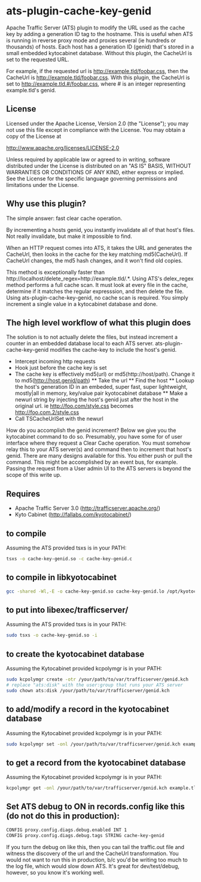 ats-plugin-cache-key-genid
==========================

Apache Traffic Server (ATS) plugin to modify the URL used as the cache key by adding a generation ID tag to the hostname.
This is useful when ATS is running in reverse proxy mode and proxies several (ie hundreds or thousands) of hosts.
Each host has a generation ID (genid) that's stored in a small embedded kytocabinet database.
Without this plugin, the CacheUrl is set to the requested URL.  

For example, if the requested url is  http://example.tld/foobar.css, then the CacheUrl is http://example.tld/foobar.css.
With this plugin, the CacheUrl is set to http://example.tld.#/foobar.css, where # is an integer representing example.tld's genid.

## License

Licensed under the Apache License, Version 2.0 (the "License");
you may not use this file except in compliance with the License.
You may obtain a copy of the License at

http://www.apache.org/licenses/LICENSE-2.0

Unless required by applicable law or agreed to in writing, software
distributed under the License is distributed on an "AS IS" BASIS,
WITHOUT WARRANTIES OR CONDITIONS OF ANY KIND, either express or implied.
See the License for the specific language governing permissions and
limitations under the License.


## Why use this plugin?

The simple answer:  fast clear cache operation.  

By incrementing a hosts genid, you instantly invalidate all of that host's files.  Not really invalidate, but make it impossible to find.

When an HTTP request comes into ATS, it takes the URL and generates the CacheUrl, then looks in the cache for the key matching md5(CacheUrl).
If CacheUrl changes, the md5 hash changes, and it won't find old copies.

This method is exceptionally faster than http://localhost/delete_regex=http://example\.tld/.*.  Using ATS's delex_regex method performs a full cache scan. 
It must look at every file in the cache, determine if it matches the regular expresssion, and then delete the file.  Using ats-plugin-cache-key-genid, no cache
scan is required.  You simply increment a single value in a kytocabinet database and done.

## The high level workflow of what this plugin does

The solution is to not actually delete the files, but instead increment a counter in an embedded database local to each ATS server. 
ats-plugin-cache-key-genid modifies the cache-key to include the host's genid.

* Intercept incoming http requests
* Hook just before the cache key is set
* The cache key is effectively md5(url) or md5(http://host/path). Change it to md5(http://host.genid/path)
** Take the url
** Find the host
** Lookup the host's generation ID in an embeded, super fast, super lightweight, mostly|all in memory, key/value pair kyotocabinet database
** Make a newurl string by injecting the host's genid just after the host in the original url. ie http://foo.com/style.css becomes http://foo.com.2/style.css
* Call TSCacheUrlSet with the newurl

How do you accomplish the genid increment?  Below we give you the kytocabinet command to do so.  Presumably, you have some for of user interface where they request 
a Clear Cache operation.  You must somehow relay this to your ATS server(s) and command then to increment that host's genid.  There are many designs available for this.
You either push or pull the command.  This might be accomplished by an event bus, for example.  Passing the request from a User admin UI to the ATS servers is beyond 
the scope of this write up.

## Requires

* Apache Traffic Server 3.0 (http://trafficserver.apache.org/)
* Kyto Cabinet (http://fallabs.com/kyotocabinet/)

## to compile
Assuming the ATS provided tsxs is in your PATH:
```bash
tsxs -o cache-key-genid.so -c cache-key-genid.c
```

## to compile in libkyotocabinet
```bash
gcc -shared -Wl,-E -o cache-key-genid.so cache-key-genid.lo /opt/kyotocabinet/lib/libkyotocabinet.a
```

## to put into libexec/trafficserver/
Assuming the ATS provided tsxs is in your PATH:
```bash
sudo tsxs -o cache-key-genid.so -i
```

## to create the kyotocabinet database
Assuming the Kytocabinet provided kcpolymgr is in your PATH:
```bash
sudo kcpolymgr create -otr /your/path/to/var/trafficserver/genid.kch
# replace "ats:disk" with the user:group that runs your ATS server
sudo chown ats:disk /your/path/to/var/trafficserver/genid.kch
```

## to add/modify a record in the kyotocabinet database
Assuming the Kytocabinet provided kcpolymgr is in your PATH:
```bash
sudo kcpolymgr set -onl /your/path/to/var/trafficserver/genid.kch example.tld 5
```

## to get a record from the kyotocabinet database
Assuming the Kytocabinet provided kcpolymgr is in your PATH:
```bash
kcpolymgr get -onl /your/path/to/var/trafficserver/genid.kch example.tld 2>/dev/null
```

## Set ATS debug to ON in records.config like this (do not do this in production):
```bash
CONFIG proxy.config.diags.debug.enabled INT 1
CONFIG proxy.config.diags.debug.tags STRING cache-key-genid
```

If you turn the debug on like this, then you can tail the traffic.out file and witness the discovery of the url and the CacheUrl transformation.
You would not want to run this in production, b/c you'd be writing too much to the log file, which would slow down ATS.
It's great for dev/test/debug, however, so you know it's working well.


